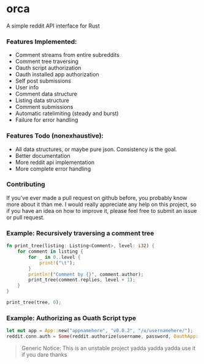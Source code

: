 # orca
A simple reddit API interface for Rust

### Features Implemented:
- Comment streams from entire subreddits
- Comment tree traversing
- Oauth script authorization
- Oauth installed app authorization
- Self post submissions
- User info
- Comment data structure
- Listing data structure
- Comment submissions
- Automatic ratelimiting (steady and burst)
- Failure for error handling

### Features Todo (nonexhaustive):
- All data structures, or maybe pure json. Consistency is the goal.
- Better documentation
- More reddit api implementation
- More complete error handling


### Contributing
If you've ever made a pull request on github before, you probably know more about it than me. I would really appreciate any help on this project, so if you have an idea on how to improve it, please feel free to submit an issue or pull request.

### Example: Recursively traversing a comment tree
```rust
fn print_tree(listing: Listing<Comment>, level: i32) {
	for comment in listing {
	    for _ in 0..level {
		    print!("\t");
		}
		println!("Comment by {}", comment.author);
		print_tree(comment.replies, level + 1);
	}
}

print_tree(tree, 0);
```

### Example: Authorizing as Ouath Script type
```rust
let mut app = App::new("appnamehere", "v0.0.2", "/u/usernamehere/");
reddit.conn.auth = Some(reddit.authorize(username, password, OauthApp::Script(app_id, app_secret)).unwrap());
```

> Generic Notice: This is an unstable project yadda yadda yadda use it if you dare thanks
